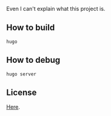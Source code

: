 Even I can't explain what this project is.

## How to build

```
hugo
```

## How to debug

```
hugo server
```

## License

[Here](content/licensing/_index.md).
